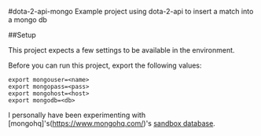 #dota-2-api-mongo
Example project using dota-2-api to insert a match into a mongo db

##Setup

This project expects a few settings to be available in the environment.

Before you can run this project, export the following values:
```
export mongouser=<name>
export mongopass=<pass>
export mongohost=<host>
export mongodb=<db>
```

I personally have been experimenting with [mongohq]'s(https://www.mongohq.com/)'s [sandbox database](https://www.mongohq.com/pricing/).
